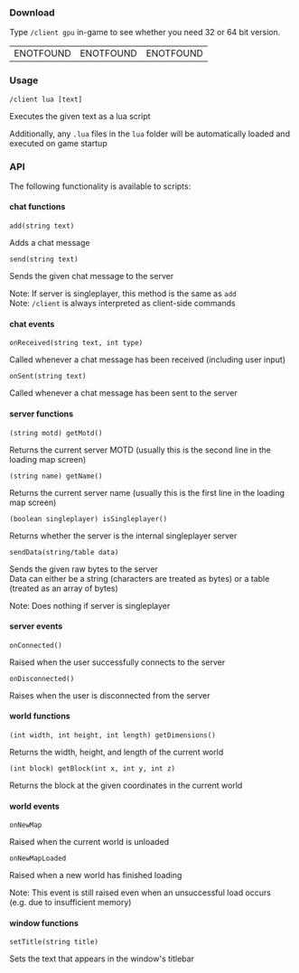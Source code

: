 ### Download
Type `/client gpu` in-game to see whether you need 32 or 64 bit version.

||||
|--|--|--|
ENOTFOUND|ENOTFOUND|ENOTFOUND

### Usage

`/client lua [text]`

Executes the given text as a lua script

Additionally, any `.lua` files in the `lua` folder will be automatically loaded and executed on game startup

### API

The following functionality is available to scripts:

#### chat functions

```add(string text)```

Adds a chat message

```send(string text)```

Sends the given chat message to the server

Note: If server is singleplayer, this method is the same as `add`<br>
Note: `/client` is always interpreted as client-side commands

#### chat events

```onReceived(string text, int type)```

Called whenever a chat message has been received (including user input) 

```onSent(string text)```

Called whenever a chat message has been sent to the server

#### server functions

```(string motd) getMotd()```

Returns the current server MOTD (usually this is the second line in the loading map screen)

```(string name) getName()```

Returns the current server name (usually this is the first line in the loading map screen)

```(boolean singleplayer) isSingleplayer()```

Returns whether the server is the internal singleplayer server

```sendData(string/table data)```

Sends the given raw bytes to the server<br>
Data can either be a string (characters are treated as bytes) or a table (treated as an array of bytes)

Note: Does nothing if server is singleplayer

#### server events

```onConnected()```

Raised when the user successfully connects to the server

```onDisconnected()```

Raises when the user is disconnected from the server

#### world functions

```(int width, int height, int length) getDimensions()```

Returns the width, height, and length of the current world

```(int block) getBlock(int x, int y, int z)```

Returns the block at the given coordinates in the current world

#### world events

```onNewMap```

Raised when the current world is unloaded

```onNewMapLoaded```

Raised when a new world has finished loading

Note: This event is still raised even when an unsuccessful load occurs<br>
(e.g. due to insufficient memory)

#### window functions

```setTitle(string title)```

Sets the text that appears in the window's titlebar
